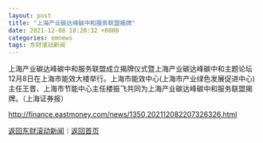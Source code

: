 ```yaml
---
layout: post
title: "上海产业碳达峰碳中和服务联盟揭牌"
date: 2021-12-08 18:20:32 +0800
categories: emnews
tags: 东财滚动新闻
---
```


上海产业碳达峰碳中和服务联盟成立揭牌仪式暨上海产业碳达峰碳中和主题论坛12月8日在上海市能效大楼举行。上海市能效中心(上海市产业绿色发展促进中心)主任王晋、上海市节能中心主任楼振飞共同为上海产业碳达峰碳中和服务联盟揭牌。（上海证券报）

<http://finance.eastmoney.com/news/1350,202112082207326326.html>

[返回东财滚动新闻](//finews.withounder.com/emnews/)｜[返回首页](//finews.withounder.com/)